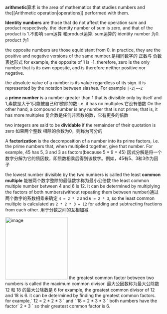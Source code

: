 **arithmetic**算术 is the area of mathematics that studies numbers and the[[Arithmetic operation|operations]] performed with them.

**Identity numbers** are those that do not affect the operation sum and product respectively. the identity number of sum is zero, and that of the product is 1.不影响 sum运算 和product运算. sum运算的 identity number 为0. product 为1

the opposite numbers are those equidistant from 0. in practice, they are the positive and negative versions of the same number.是相同数字的 正数与 负数表达形式 for example, the opposite of 1 is -1. therefore, zero is the only number that is its own opposite, and is therefore neither positive nor negative. 

the absolute value of a number is its value regardless of its sign. it is represented by the notation between slashes. For example `|-2|==2` 

a **prime number** is a number greater than 1 that is divisible only by itself and 1,素数是大于1只能被自己和1整除的数 i.e. it has no multiples.它没有倍数 On the other hand, a compound number is any number that is not prime; that is, it has more multiples 复合数是任何非素数的数，它有更多的倍数

two integers are said to be **dividable** if the remainder of their quotation is zero 如果两个整数 相除的余数为0，则称为可分的

A **factorization** is the decomposition of a number into its prime factors, i.e. the prime numbers that, when multiplied together, give that number. For example, 45 has 5, 3 and 3 as factors(because 5 * 9 = 45) 因式分解是将一个数字分解为它的质因数，即质数相乘后得到该数字。例如，45有5、3和3作为因子

the lowest number divisible by the two numbers is called the least **common multiple** 能被两个数字整除的最低数字称为最小公倍数 the least common multiple number between 4 and 6 is 12. It can be determined by multiplying the factors of both numbers(without repeating them between number)通过两个数字的系数相乘来确定 `4 = 2 * 2` and `6 = 2 * 3`, so the least common multiple is calculated as `2 * 2 * 3 = 12` 
for adding and subtracting fractions from each other. 用于分数之间的互相加减

<img width="200" alt="image" src="https://user-images.githubusercontent.com/31954987/233788961-9cafd481-0119-4f24-8422-25baccc56ba6.png">
the greatest common factor between two numbers is called the maximum common divisor. 最大公因数称为最大公除数 12 和 18 的最大公除数是 6 for example, the greatest common divisor of 12 and 18 is 6. it can be determined by finding the greatest common factors. for example,` 12 = 2 * 2 * 3 ` and ` 18 = 2 * 3 * 3 ` both numbers have the factor` 2 * 3 ` so their greatest common factor is 6. 
